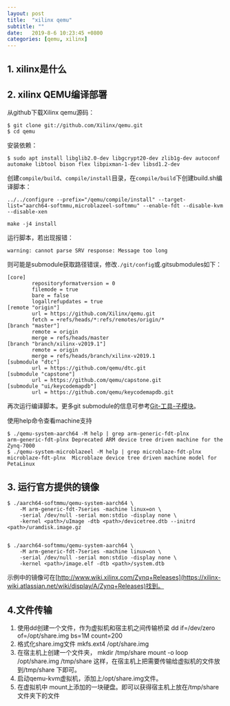 ```yaml
---
layout: post
title:  "xilinx qemu"
subtitle: ""
date:   2019-8-6 10:23:45 +0800
categories: [qemu, xilinx]
---
```


## 1. xilinx是什么

## 2. xilinx QEMU编译部署

从github下载Xilinx qemu源码：

```shell
$ git clone git://github.com/Xilinx/qemu.git
$ cd qemu
```

安装依赖：

```shell
$ sudo apt install libglib2.0-dev libgcrypt20-dev zlib1g-dev autoconf automake libtool bison flex libpixman-1-dev libsd1.2-dev
```

创建`compile/build`、`compile/install`目录，在`compile/build`下创建build.sh编译脚本：

```
../../configure --prefix="/qemu/compile/install" --target-list="aarch64-softmmu,microblazeel-softmmu" --enable-fdt --disable-kvm --disable-xen

make -j4 install
```

运行脚本，若出现报错：

```
warning: cannot parse SRV response: Message too long
```

则可能是submodule获取路径错误，修改`./git/config`或.gitsubmodules如下：

```
[core]
        repositoryformatversion = 0
        filemode = true
        bare = false
        logallrefupdates = true
[remote "origin"]
        url = https://github.com/Xilinx/qemu.git
        fetch = +refs/heads/*:refs/remotes/origin/*
[branch "master"]
        remote = origin
        merge = refs/heads/master
[branch "branch/xilinx-v2019.1"]
        remote = origin
        merge = refs/heads/branch/xilinx-v2019.1
[submodule "dtc"]
        url = https://github.com/qemu/dtc.git
[submodule "capstone"]
        url = https://github.com/qemu/capstone.git
[submodule "ui/keycodemapdb"]
        url = https://github.com/qemu/keycodemapdb.git
```

再次运行编译脚本。更多git submodule的信息可参考[Git-工具-子模块](https://git-scm.com/book/zh/v1/Git-工具-子模块)。

使用help命令查看machine支持

```shell
$ ./qemu-system-aarch64 -M help | grep arm-generic-fdt-plnx
arm-generic-fdt-plnx Deprecated ARM device tree driven machine for the Zynq-7000
$ ./qemu-system-microblazeel -M help | grep microblaze-fdt-plnx
microblaze-fdt-plnx  Microblaze device tree driven machine model for PetaLinux
```



## 3. 运行官方提供的镜像

```shell
$ ./aarch64-softmmu/qemu-system-aarch64 \
    -M arm-generic-fdt-7series -machine linux=on \
    -serial /dev/null -serial mon:stdio -display none \
    -kernel <path>/uImage -dtb <path>/devicetree.dtb --initrd <path>/uramdisk.image.gz
```

```shell

$ ./aarch64-softmmu/qemu-system-aarch64 \
    -M arm-generic-fdt-7series -machine linux=on \
    -serial /dev/null -serial mon:stdio -display none \
    -kernel <path>/image.elf -dtb <path>/system.dtb
```

示例中的镜像可在[http://www.wiki.xilinx.com/Zynq+Releases](https://xilinx-wiki.atlassian.net/wiki/display/A/Zynq+Releases)找到。



## 4.文件传输

1. 使用dd创建一个文件，作为虚拟机和宿主机之间传输桥梁
 dd if=/dev/zero of=/opt/share.img bs=1M count=200
2. 格式化share.img文件
    mkfs.ext4 /opt/share.img
3. 在宿主机上创建一个文件夹，
   mkdir /tmp/share
   mount -o loop /opt/share.img /tmp/share
这样，在宿主机上把需要传输给虚拟机的文件放到/tmp/share 下即可。
4. 启动qemu-kvm虚拟机，添加上/opt/share.img文件。
5. 在虚拟机中 mount上添加的一块硬盘。即可以获得宿主机上放在/tmp/share文件夹下的文件
